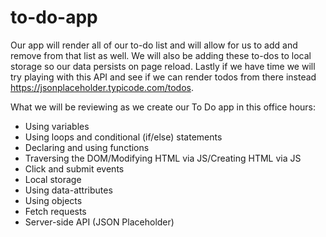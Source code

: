 # to-do-app

Our app will render all of our to-do list and will allow for us to add and remove from that list as well. We will also be adding these to-dos to local storage so our data persists on page reload. Lastly if we have time we will try playing with this API and see if we can render todos from there instead https://jsonplaceholder.typicode.com/todos.

What we will be reviewing as we create our To Do app in this office hours:
- Using variables
- Using loops and conditional (if/else) statements
- Declaring and using functions
- Traversing the DOM/Modifying HTML via JS/Creating HTML via JS
- Click and submit events
- Local storage
- Using data-attributes
- Using objects
- Fetch requests
- Server-side API (JSON Placeholder)